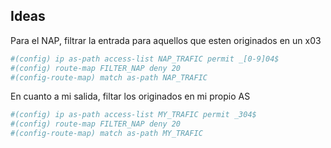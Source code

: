 ## Ideas

Para el NAP, filtrar la entrada para aquellos que esten originados en un x03

```bash
#(config) ip as-path access-list NAP_TRAFIC permit _[0-9]04$
#(config) route-map FILTER_NAP deny 20
#(config-route-map) match as-path NAP_TRAFIC
```

En cuanto a mi salida, filtar los originados en mi propio AS

```bash
#(config) ip as-path access-list MY_TRAFIC permit _304$
#(config) route-map FILTER_NAP deny 20
#(config-route-map) match as-path MY_TRAFIC
```

